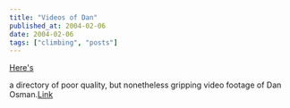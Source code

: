 ```yaml
---
title: "Videos of Dan"
published_at: 2004-02-06
date: 2004-02-06
tags: ["climbing", "posts"]
---
```

[Here's](http://www.pendulo.com.br/videos/dan/)  

a directory of poor quality, but nonetheless gripping video footage of Dan Osman.[Link](http://www.pendulo.com.br/videos/dan/)